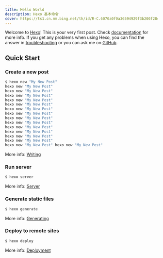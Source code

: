 ```yaml
---
title: Hello World
description: Hexo 基本命令
cover: https://ts1.cn.mm.bing.net/th/id/R-C.6070a0f0a36594929f3b200f28c50e7b?rik=OBSLprGHI%2fwsnA&riu=http%3a%2f%2fimage.qianye88.com%2fpic%2f3be42a11e3fb46f7fc7ddae210299909&ehk=rizRjK%2fqUcUFgbccqVNHqilXrAMXuaHHPjAPBtXGxLg%3d&risl=&pid=ImgRaw&r=0
---
```

Welcome to [Hexo](https://hexo.io/)! This is your very first post. Check [documentation](https://hexo.io/docs/) for more info. If you get any problems when using Hexo, you can find the answer in [troubleshooting](https://hexo.io/docs/troubleshooting.html) or you can ask me on [GitHub](https://github.com/hexojs/hexo/issues).

## Quick Start

### Create a new post

``` bash
$ hexo new "My New Post" 
hexo new "My New Post" 
hexo new "My New Post" 
hexo new "My New Post" 
hexo new "My New Post" 
hexo new "My New Post" 
hexo new "My New Post" 
hexo new "My New Post" 
hexo new "My New Post" 
hexo new "My New Post" 
hexo new "My New Post" 
hexo new "My New Post" 
hexo new "My New Post" 
hexo new "My New Post" 
hexo new "My New Post" hexo new "My New Post" 
```

More info: [Writing](https://hexo.io/docs/writing.html)

### Run server

``` bash
$ hexo server
```

More info: [Server](https://hexo.io/docs/server.html)

### Generate static files

``` bash
$ hexo generate
```

More info: [Generating](https://hexo.io/docs/generating.html)

### Deploy to remote sites

``` bash
$ hexo deploy
```

More info: [Deployment](https://hexo.io/docs/one-command-deployment.html)
